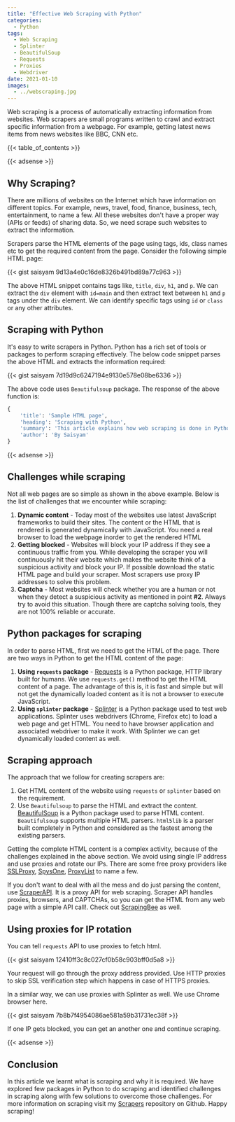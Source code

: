 ```yaml
---
title: "Effective Web Scraping with Python"
categories:
  - Python
tags:
  - Web Scraping
  - Splinter
  - BeautifulSoup
  - Requests
  - Proxies
  - Webdriver
date: 2021-01-10
images:
  - ../webscraping.jpg
---
```


Web scraping is a process of automatically extracting information from websites. Web scrapers are small programs written to crawl and extract specific information from a webpage. For example, getting latest news items from news websites like BBC, CNN etc.

{{< table_of_contents >}}

{{< adsense >}}

## Why Scraping?
There are millions of websites on the Internet which have information on different topics. For example, news, travel, food, finance, business, tech, entertainment, to name a few. All these websites don't have a proper way (APIs or feeds) of sharing data. So, we need scrape such websites to extract the information.

Scrapers parse the HTML elements of the page using tags, ids, class names etc to get the required content from the page. Consider the following simple HTML page:

{{< gist saisyam 9d13a4e0c16de8326b491bd89a77c963 >}}

The above HTML snippet contains tags like, `title`, `div`, `h1`, and `p`. We can extract the `div` element with `id=main` and then extract text between `h1` and `p` tags under the `div` element. We can identify specific tags using `id` or `class` or any other attributes.

## Scraping with Python
It's easy to write scrapers in Python. Python has a rich set of tools or packages to perform scraping effectively. The below code snippet parses the above HTML and extracts the information required:

{{< gist saisyam 7d19d9c6247194e9130e578e08be6336 >}}

The above code uses `Beautifulsoup` package. The response of the above function is:
```python
{
	'title': 'Sample HTML page',
	'heading': 'Scraping with Python',
	'summary': 'This article explains how web scraping is done in Python and the packages required.',
	'author': 'By Saisyam'
}
```
{{< adsense >}}

## Challenges while scraping
Not all web pages are so simple as shown in the above example. Below is the list of challenges that we encounter while scraping:
1. **Dynamic content** - Today most of the websites use latest JavaScript frameworks to build their sites. The content or the HTML that is rendered is generated dynamically with JavaScript. You need a real browser to load the webpage inorder to get the rendered HTML
2. **Getting blocked** - Websites will block your IP address if they see a continuous traffic from you. While developing the scraper you will continuously hit their website which makes the website think of a suspicious activity and block your IP. If possible download the static HTML page and build your scraper. Most scrapers use proxy IP addresses to solve this problem.
3. **Captcha** - Most websites will check whether you are a human or not when they detect a suspicious activity as mentioned in point **#2**. Always try to avoid this situation. Though there are captcha solving tools, they are not 100% reliable or accurate.

## Python packages for scraping
In order to parse HTML, first we need to get the HTML of the page. There are two ways in Python to get the HTML content of the page:
1. **Using `requests` package** - [Requests](https://requests.readthedocs.io/en/master/) is a Python package, HTTP library built for humans. We use `requests.get()` method to get the HTML content of a page. The advantage of this is, it is fast and simple but will not get the dynamically loaded content as it is not a browser to execute JavaScript.
2. **Using `splinter` package** - [Splinter](https://splinter.readthedocs.io/en/latest/) is a Python package used to test web applications. Splinter uses webdrivers (Chrome, Firefox etc) to load a web page and get HTML. You need to have browser application and associated webdriver to make it work. With Splinter we can get dynamically loaded content as well.

## Scraping approach
The approach that we follow for creating scrapers are:
1. Get HTML content of the website using `requests` or `splinter` based on the requirement.
2. Use `Beautifulsoup` to parse the HTML and extract the content. [BeautifulSoup](https://www.crummy.com/software/BeautifulSoup/bs4/doc/) is a Python package used to parse HTML content. `Beautifulsoup` supports multiple HTML parsers. `html5lib` is a parser built completely in Python and considered as the fastest among the existing parsers.


Getting the complete HTML content is a complex activity, because of the challenges explained in the above section. We avoid using single IP address and use proxies and rotate our IPs. There are some free proxy providers like [SSLProxy](https://sslproxies.org/), [SpysOne](https://spys.one/en/https-ssl-proxy/), [ProxyList](https://www.proxy-list.download/HTTPS) to name a few. 

If you don't want to deal with all the mess and do just parsing the content, use [ScraperAPI](https://www.scraperapi.com/). It is a proxy API for web scraping. Scraper API handles proxies, browsers, and CAPTCHAs, so you can get the HTML from any web page with a simple API call!. Check out [ScrapingBee](https://www.scrapingbee.com/) as well.

## Using proxies for IP rotation
You can tell `requests` API to use proxies to fetch html.

{{< gist saisyam 12410ff3c8c027cf0b58c903bff0d5a8 >}}

Your request will go through the proxy address provided. Use HTTP proxies to skip SSL verification step which happens in case of HTTPS proxies.

In a similar way, we can use proxies with Splinter as well. We use Chrome browser here.

{{< gist saisyam 7b8b7f4954086ae581a59b31731ec38f >}}

If one IP gets blocked, you can get an another one and continue scraping.

{{< adsense >}}

## Conclusion
In this article we learnt what is scraping and why it is required. We have explored few packages in Python to do scraping and identified challenges in scraping along with few solutions to overcome those challenges. For more information on scraping visit my [Scrapers](https://github.com/saisyam/scrapers) repository on Github. Happy scraping!